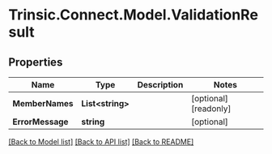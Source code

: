 # Trinsic.Connect.Model.ValidationResult

## Properties

Name | Type | Description | Notes
------------ | ------------- | ------------- | -------------
**MemberNames** | **List&lt;string&gt;** |  | [optional] [readonly] 
**ErrorMessage** | **string** |  | [optional] 

[[Back to Model list]](../README.md#documentation-for-models) [[Back to API list]](../README.md#documentation-for-api-endpoints) [[Back to README]](../README.md)

